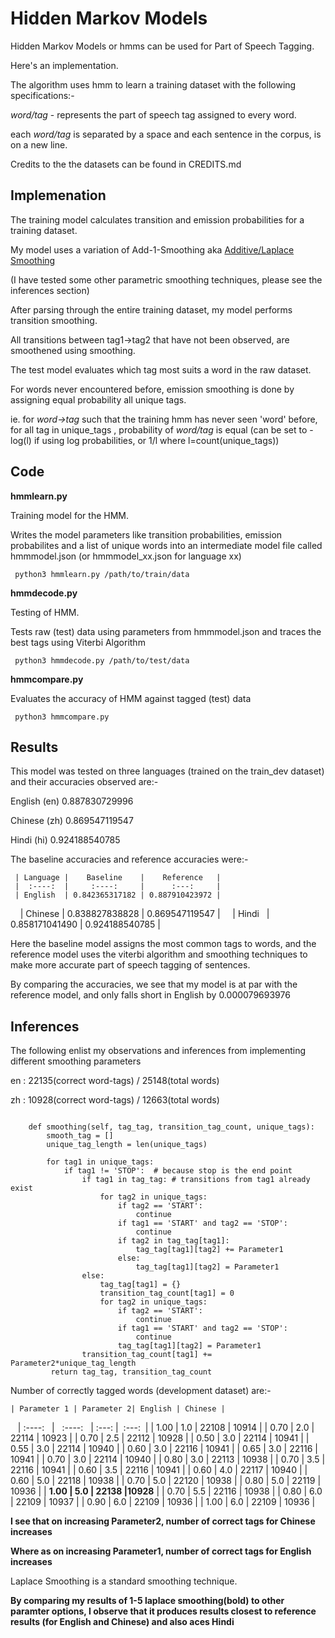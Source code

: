# Hidden Markov Models
 Hidden Markov Models or hmms can be used for Part of Speech Tagging. 
 
 Here's an implementation.
 
 The algorithm uses hmm to learn a training dataset with the following specifications:-
 
 *word/tag* - represents the part of speech tag assigned to every word.
 
 each *word/tag* is separated by a space and each sentence in the corpus, is on a new line.
 
Credits to the the datasets can be found in CREDITS.md

## Implemenation

The training model calculates transition and emission probabilities for a training dataset.

My model uses a variation of Add-1-Smoothing aka [Additive/Laplace Smoothing](https://en.wikipedia.org/wiki/Additive_smoothing) 

(I have tested some other parametric smoothing techniques, please see the inferences section)

After parsing through the entire training dataset, my model performs transition smoothing.

All transitions between tag1->tag2 that have not been observed, are smoothened using smoothing.

The test model evaluates which tag most suits a word in the raw dataset.

For words never encountered before, emission smoothing is done by assigning equal probability all unique tags.

ie. for *word->tag* such that the training hmm has never seen 'word' before, for all tag in unique_tags , probability of *word/tag* is equal (can be set to -log(l) if using log probabilities, or 1/l where l=count(unique_tags))

## Code

**hmmlearn.py**

Training model for the HMM. 

Writes the model parameters like transition probabilities, emission probabilites and a list of unique words into an intermediate model file called hmmmodel.json (or hmmmodel_xx.json for language xx)

``` python3 hmmlearn.py /path/to/train/data```

**hmmdecode.py**

Testing of HMM. 

Tests raw (test) data using parameters from hmmmodel.json and traces the best tags using Viterbi Algorithm

``` python3 hmmdecode.py /path/to/test/data```

**hmmcompare.py**

Evaluates the accuracy of HMM against tagged (test) data

``` python3 hmmcompare.py```

## Results

This model was tested on three languages (trained on the train_dev dataset) and their accuracies observed are:-

English (en)  0.887830729996

Chinese (zh)  0.869547119547

Hindi (hi)    0.924188540785
           

The baseline accuracies and reference accuracies were:-


     | Language |    Baseline    |    Reference   |
     |  :----:  |     :----:     |      :---:     |
     | English  | 0.842365317182 | 0.887910423972 |
     | Chinese  | 0.838827838828 | 0.869547119547 |
     | Hindi    | 0.858171041490 | 0.924188540785 |
     

Here the baseline model assigns the most common tags to words, and the reference model uses the viterbi algorithm and smoothing techniques to make more accurate part of speech tagging of sentences.

By comparing the accuracies, we see that my model is at par with the reference model, and only falls short in English by 0.000079693976

## Inferences

The following enlist my observations and inferences from implementing different smoothing parameters

en : 22135(correct word-tags) / 25148(total words)

zh : 10928(correct word-tags) / 12663(total words)


```python3

    def smoothing(self, tag_tag, transition_tag_count, unique_tags):
        smooth_tag = []
        unique_tag_length = len(unique_tags)
        
        for tag1 in unique_tags:
            if tag1 != 'STOP':  # because stop is the end point
                if tag1 in tag_tag: # transitions from tag1 already exist
                    for tag2 in unique_tags:
                        if tag2 == 'START':
                            continue
                        if tag1 == 'START' and tag2 == 'STOP':
                            continue
                        if tag2 in tag_tag[tag1]:
                            tag_tag[tag1][tag2] += Parameter1
                        else:
                            tag_tag[tag1][tag2] = Parameter1
                else:
                    tag_tag[tag1] = {}
                    transition_tag_count[tag1] = 0
                    for tag2 in unique_tags:
                        if tag2 == 'START':
                            continue
                        if tag1 == 'START' and tag2 == 'STOP':
                            continue
                        tag_tag[tag1][tag2] = Parameter1
                transition_tag_count[tag1] += Parameter2*unique_tag_length
         return tag_tag, transition_tag_count
```

Number of correctly tagged words (development dataset) are:- 

    | Parameter 1 | Parameter 2| English | Chinese |
    |   :----:    |   :----:   |  :---:  |  :---:  |
    | 1.00 | 1.0 | 22108 | 10914 |
    | 0.70 | 2.0 | 22114 | 10923 |
    | 0.70 | 2.5 | 22112 | 10928 |
    | 0.50 | 3.0 | 22114 | 10941 |
    | 0.55 | 3.0 | 22114 | 10940 |
    | 0.60 | 3.0 | 22116 | 10941 |
    | 0.65 | 3.0 | 22116 | 10941 |
    | 0.70 | 3.0 | 22114 | 10940 |
    | 0.80 | 3.0 | 22113 | 10938 |
    | 0.70 | 3.5 | 22116 | 10941 |
    | 0.60 | 3.5 | 22116 | 10941 |
    | 0.60 | 4.0 | 22117 | 10940 |
    | 0.60 | 5.0 | 22118 | 10938 |
    | 0.70 | 5.0 | 22120 | 10938 |
    | 0.80 | 5.0 | 22119 | 10936 |
    | **1.00 | 5.0 | 22138 |10928** |
    | 0.70 | 5.5 | 22116 | 10938 |
    | 0.80 | 6.0 | 22109 | 10937 |
    | 0.90 | 6.0 | 22109 | 10936 |
    | 1.00 | 6.0 | 22109 | 10936 |
    


**I see that on increasing Parameter2, number of correct tags for Chinese increases**

**Where as on increasing Parameter1, number of correct tags for English increases**

Laplace Smoothing is a standard smoothing technique. 

**By comparing my results of 1-5 laplace smoothing(bold) to other paramter options, I observe that it produces results closest to reference results (for English and Chinese) and also aces Hindi**
